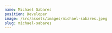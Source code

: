 ```yaml
---
name: Michael Sabares
position: Developer
image: /src/assets/images/michael-sabares.jpeg
slug: michael-sabares
---
```

